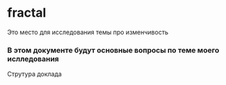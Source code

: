 # fractal
Это место для исследования темы про изменчивость


### В этом документе будут основные вопросы по теме моего ислледования

Струтура доклада
